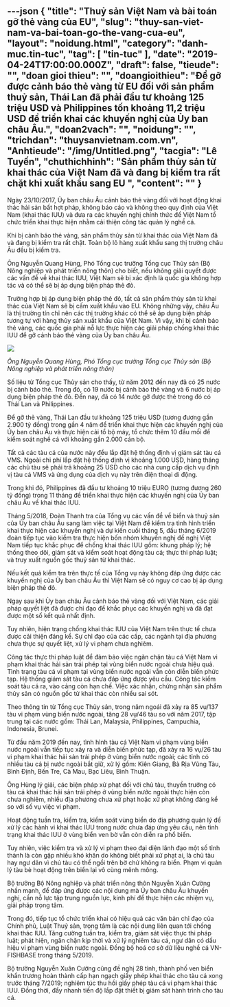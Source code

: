 ---json
{
    "title": "Thuỷ sản Việt Nam và bài toán gỡ thẻ vàng của EU",
    "slug": "thuy-san-viet-nam-va-bai-toan-go-the-vang-cua-eu",
    "layout": "noidung.html",
    "category": "danh-muc.tin-tuc",
    "tag": [
        "tin-tuc"
    ],
    "date": "2019-04-24T17:00:00.000Z",
    "draft": false,
    "tieude": "",
    "doan gioi thieu": "",
    "doangioithieu": "Để gỡ được cảnh báo thẻ vàng từ EU đối với sản phẩm thuỷ sản, Thái Lan đã phải đầu tư khoảng 125 triệu USD và Philippines tốn khoảng 11,2 triệu USD để triển khai các khuyến nghị của Ủy ban châu Âu.",
    "doan2vach": "",
    "noidung": "",
    "trichdan": "thuysanvietnam.com.vn",
    "Anhtieude": "/img/Untitled.png",
    "tacgia": "Lê Tuyến",
    "chuthichhinh": "Sản phẩm thủy sản từ khai thác của Việt Nam đã và đang bị kiểm tra rất chặt khi xuất khẩu sang EU ",
    "__content__": ""
}
---
<p>Ng&agrave;y 23/10/2017, Ủy ban ch&acirc;u &Acirc;u cảnh b&aacute;o thẻ v&agrave;ng đối với hoạt động khai th&aacute;c hải sản bất hợt ph&aacute;p, kh&ocirc;ng b&aacute;o c&aacute;o v&agrave; kh&ocirc;ng theo quy định của Việt Nam (khai th&aacute;c IUU) v&agrave; đưa ra c&aacute;c khuyến nghị ch&iacute;nh thức để Việt Nam tổ chức triển khai thực hiện nhằm cải thiện c&ocirc;ng t&aacute;c quản l&yacute; nghề c&aacute;.</p>

<p>Khi bị cảnh b&aacute;o thẻ v&agrave;ng, sản phẩm thủy sản từ khai th&aacute;c của Việt Nam đ&atilde; v&agrave; đang bị kiểm tra rất chặt. To&agrave;n bộ l&ocirc; h&agrave;ng xuất khẩu sang thị trường ch&acirc;u &Acirc;u đều bị kiểm tra.</p>

<p>&Ocirc;ng Nguyễn Quang H&ugrave;ng, Ph&oacute; Tổng cục trưởng Tổng cục Thủy sản (Bộ N&ocirc;ng nghiệp v&agrave; ph&aacute;t triển n&ocirc;ng th&ocirc;n) cho biết, nếu kh&ocirc;ng giải quyết được c&aacute;c vấn đề về khai th&aacute;c IUU, Việt Nam sẽ bị x&aacute;c định l&agrave; quốc gia kh&ocirc;ng hợp t&aacute;c v&agrave; c&oacute; thể sẽ bị &aacute;p dụng biện ph&aacute;p thẻ đỏ.</p>

<p>Trường hợp bị &aacute;p dụng biện ph&aacute;p thẻ đỏ, tất cả sản phẩm thủy sản từ khai th&aacute;c của Việt Nam sẽ bị cấm xuất khẩu v&agrave;o EU. Kh&ocirc;ng những vậy, ch&acirc;u &Acirc;u l&agrave; thị trường t&iacute;n chỉ n&ecirc;n c&aacute;c thị trường kh&aacute;c c&oacute; thể sẽ &aacute;p dụng biện ph&aacute;p tương tự với h&agrave;ng thủy sản xuất khẩu của Việt Nam. V&igrave; vậy, khi bị cảnh b&aacute;o thẻ v&agrave;ng, c&aacute;c quốc gia phải nỗ lực thực hiện c&aacute;c giải ph&aacute;p chống khai th&aacute;c IUU để gỡ cảnh b&aacute;o thẻ v&agrave;ng của Ủy ban ch&acirc;u &Acirc;u.</p>

<p><img src="https://image.theleader.vn/upload/danghoa/2019/4/23/Untitled-1.png" /></p>

<p><em>&Ocirc;ng Nguyễn Quang H&ugrave;ng, Ph&oacute; Tổng cục trưởng Tổng cục Thủy sản (Bộ N&ocirc;ng nghiệp v&agrave; ph&aacute;t triển n&ocirc;ng th&ocirc;n)&nbsp;</em></p>

<p>Số liệu từ Tổng cục Thủy sản cho thấy, từ năm 2012 đến nay đ&atilde; c&oacute; 25 nước bị cảnh b&aacute;o thẻ. Trong đ&oacute;, c&oacute; 19 nước bị cảnh b&aacute;o thẻ v&agrave;ng v&agrave; 6 nước bị &aacute;p dụng biện ph&aacute;p thẻ đỏ. Đến nay, đ&atilde; c&oacute; 14 nước gỡ được thẻ trong đ&oacute; c&oacute; Th&aacute;i Lan v&agrave; Philippines.</p>

<p>Để gỡ thẻ v&agrave;ng, Th&aacute;i Lan đầu tư khoảng 125 triệu USD (tương đương gần 2.900 tỷ đồng) trong gần 4 năm để triển khai thực hiện c&aacute;c khuyến nghị của Ủy ban ch&acirc;u &Acirc;u v&agrave; thực hiện cải tổ bộ m&aacute;y, tổ chức th&ecirc;m 10 đầu mối để kiểm so&aacute;t nghề c&aacute; với khoảng gần 2.000 c&aacute;n bộ.</p>

<p>Tất cả c&aacute;c t&agrave;u c&aacute; của nước n&agrave;y đều lắp đặt hệ thống định vị gi&aacute;m s&aacute;t t&agrave;u c&aacute; VMS. Ngo&agrave;i chi ph&iacute; lắp đặt hệ thống định vị khoảng 1.000 USD, h&agrave;ng th&aacute;ng c&aacute;c chủ t&agrave;u sẽ phải trả khoảng 25 USD cho c&aacute;c nh&agrave; cung cấp dịch vụ định vị t&agrave;u c&aacute; VMS v&agrave; ứng dụng của dịch vụ n&agrave;y tr&ecirc;n điện thoại di động.</p>

<p>Trong khi đ&oacute;, Philippines đ&atilde; đầu tư khoảng 10 triệu EURO (tương đương 260 tỷ đồng) trong 11 th&aacute;ng để triển khai thực hiện c&aacute;c khuyến nghị của Ủy ban ch&acirc;u &Acirc;u về khai th&aacute;c IUU.</p>

<p>Th&aacute;ng 5/2018, Đo&agrave;n Thanh tra của Tổng vụ c&aacute;c vấn đề về biển v&agrave; thuỷ sản của Ủy ban ch&acirc;u &Acirc;u sang l&agrave;m việc tại Việt Nam để kiểm tra t&igrave;nh h&igrave;nh triển khai thực hiện c&aacute;c khuyến nghị v&agrave; dự kiến cuối th&aacute;ng 5, đầu th&aacute;ng 6/2019 đo&agrave;n tiếp tục v&agrave;o kiểm tra thực hiện bốn nh&oacute;m khuyến nghị đề nghị Việt Nam tiếp tục khắc phục để chống khai th&aacute;c IUU gồm: khung ph&aacute;p l&yacute;; hệ thống theo d&otilde;i, gi&aacute;m s&aacute;t v&agrave; kiểm so&aacute;t hoạt động t&agrave;u c&aacute;; thực thi ph&aacute;p luật; v&agrave; truy xuất nguồn gốc thuỷ sản từ khai th&aacute;c.</p>

<p>Nếu kết quả kiểm tra tr&ecirc;n thực tế của Tổng vụ n&agrave;y kh&ocirc;ng đ&aacute;p ứng được c&aacute;c khuyến nghị của Ủy ban ch&acirc;u &Acirc;u th&igrave; Việt Nam sẽ c&oacute; nguy cơ cao bị &aacute;p dụng biện ph&aacute;p thẻ đỏ.</p>

<p>Ngay sau khi Ủy ban ch&acirc;u &Acirc;u cảnh b&aacute;o thẻ v&agrave;ng đối với Việt Nam, c&aacute;c giải ph&aacute;p quyết liệt đ&atilde; được chỉ đạo để khắc phục c&aacute;c khuyến nghị v&agrave; đ&atilde; đạt được một số kết quả nhất định.</p>

<p>Tuy nhi&ecirc;n, hiện trạng chống khai th&aacute;c IUU của Việt Nam tr&ecirc;n thực tế chưa được cải thiện đ&aacute;ng kể. Sự chỉ đạo của c&aacute;c cấp, c&aacute;c ng&agrave;nh tại địa phương chưa thực sự quyết liệt, xử l&yacute; vi phạm chưa nghi&ecirc;m.</p>

<p>C&ocirc;ng t&aacute;c thực thi ph&aacute;p luật để đảm bảo việc ngăn chặn t&agrave;u c&aacute; Việt Nam vi phạm khai th&aacute;c hải sản tr&aacute;i ph&eacute;p tại v&ugrave;ng biển nước ngo&agrave;i chưa hiệu quả. T&igrave;nh trạng t&agrave;u c&aacute; vi phạm tại v&ugrave;ng biển nước ngo&agrave;i vẫn c&ograve;n diễn biến phức tạp. Hệ thống gi&aacute;m s&aacute;t t&agrave;u c&aacute; chưa đ&aacute;p ứng được y&ecirc;u cầu. C&ocirc;ng t&aacute;c kiểm so&aacute;t t&agrave;u c&aacute; ra, v&agrave;o cảng c&ograve;n hạn chế. Việc x&aacute;c nhận, chứng nhận sản phẩm thủy sản c&oacute; nguồn gốc từ khai th&aacute;c c&ograve;n nhiều sai s&oacute;t.</p>

<p>Theo th&ocirc;ng tin từ Tổng cục Thủy sản, trong năm ngo&aacute;i đ&atilde; xảy ra 85 vụ/137 t&agrave;u vi phạm v&ugrave;ng biển nước ngo&agrave;i, tăng 28 vụ/46 t&agrave;u so với năm 2017, tập trung tại c&aacute;c nước gồm: Th&aacute;i Lan, Malaysia, Philippines, Campuchia, Indonesia, Brunei.</p>

<p>Từ đầu năm 2019 đến nay, t&igrave;nh h&igrave;nh t&agrave;u c&aacute; Việt Nam vi phạm v&ugrave;ng biển nước ngo&agrave;i vẫn tiếp tục xảy ra v&agrave; diễn biến phức tạp, đ&atilde; xảy ra 16 vụ/26 t&agrave;u vi phạm khai th&aacute;c hải sản tr&aacute;i ph&eacute;p ở v&ugrave;ng biển nước ngo&agrave;i; c&aacute;c tỉnh c&oacute; nhiều t&agrave;u c&aacute; bị nước ngo&agrave;i bắt giữ, xử l&yacute; gồm: Ki&ecirc;n Giang, B&agrave; Rịa Vũng T&agrave;u, B&igrave;nh Định, Bến Tre, C&agrave; Mau, Bạc Li&ecirc;u, B&igrave;nh Thuận.</p>

<p>&Ocirc;ng H&ugrave;ng l&yacute; giải, c&aacute;c biện ph&aacute;p xử phạt đối với chủ t&agrave;u, thuyền trưởng c&oacute; t&agrave;u c&aacute; khai th&aacute;c hải sản tr&aacute;i ph&eacute;p ở v&ugrave;ng biển nước ngo&agrave;i thực hiện c&ograve;n chưa nghi&ecirc;m, nhiều địa phương chưa xử phạt hoặc xử phạt kh&ocirc;ng đ&aacute;ng kể so với số vụ việc vi phạm.</p>

<p>Hoạt động tuần tra, kiểm tra, kiểm so&aacute;t v&ugrave;ng biển do địa phương quản l&yacute; để xử l&yacute; c&aacute;c h&agrave;nh vi khai th&aacute;c IUU trong nước chưa đ&aacute;p ứng y&ecirc;u cầu, n&ecirc;n t&igrave;nh trạng khai th&aacute;c IUU ở v&ugrave;ng biển ven bờ vẫn c&ograve;n diễn ra phổ biến.</p>

<p>Tuy nhi&ecirc;n, việc kiểm tra v&agrave; xử l&yacute; vi phạm theo đại diện l&atilde;nh đạo một số tỉnh th&agrave;nh l&agrave; c&ograve;n gặp nhiều kh&oacute; khăn do kh&ocirc;ng biết phải xử phạt ai, l&agrave; chủ t&agrave;u hay ngư d&acirc;n v&igrave; chủ t&agrave;u c&oacute; thể ngồi tr&ecirc;n bờ chứ kh&ocirc;ng ra biển. Phạm vi quản l&yacute; t&agrave;u b&egrave; hoạt động tr&ecirc;n biển lại v&ocirc; c&ugrave;ng m&ecirc;nh m&ocirc;ng.</p>

<p>Bộ trưởng Bộ N&ocirc;ng nghiệp v&agrave; ph&aacute;t triển n&ocirc;ng th&ocirc;n Nguyễn Xu&acirc;n Cường nhấn mạnh, để đ&aacute;p ứng được c&aacute;c nội dung m&agrave; Ủy ban ch&acirc;u &Acirc;u khuyến nghị, cần nỗ lực tập trung nguồn lực, kinh ph&iacute; để thực hiện c&aacute;c nhiệm vụ, giải ph&aacute;p trọng t&acirc;m.</p>

<p>Trong đ&oacute;, tiếp tục tổ chức triển khai c&oacute; hiệu quả c&aacute;c văn bản chỉ đạo của Ch&iacute;nh phủ, Luật Thuỷ sản, trọng t&acirc;m l&agrave; c&aacute;c nội dung li&ecirc;n quan tới chống khai th&aacute;c IUU. Tăng cường tuần tra, kiểm tra, gi&aacute;m s&aacute;t việc thực thi ph&aacute;p luật; ph&aacute;t hiện, ngăn chặn kịp thời v&agrave; xử l&yacute; nghi&ecirc;m t&agrave;u c&aacute;, ngư d&acirc;n c&oacute; dấu hiệu vi phạm v&ugrave;ng biển nước ngo&agrave;i. Đồng bộ ho&aacute; cơ sở dữ liệu nghề c&aacute; VN-FISHBASE trong th&aacute;ng 5/2019.</p>

<p>Bộ trưởng Nguyễn Xu&acirc;n Cường cũng đề nghị 28 tỉnh, th&agrave;nh phố ven biển khẩn trương ho&agrave;n th&agrave;nh cấp hạn ngạch giấy ph&eacute;p khai th&aacute;c cho t&agrave;u c&aacute; xong trước th&aacute;ng 7/2019; nghi&ecirc;m t&uacute;c thu hồi giấy ph&eacute;p t&agrave;u c&aacute; vi phạm khai th&aacute;c IUU. Đồng thời, đẩy nhanh tiến độ lắp đặt thiết bị gi&aacute;m s&aacute;t h&agrave;nh tr&igrave;nh cho t&agrave;u c&aacute;.</p>
